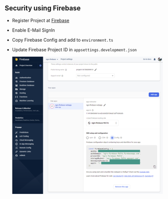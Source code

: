 ## Security using Firebase

- Register Project at [Firebase](https://firebase.google.com/)
- Enable E-Mail SignIn
- Copy Firebase Config and add to `environment.ts`
- Update Firebase Project ID in `appsettings.development.json`

    ![firebase-config](_images/firebase-config.png)
